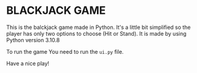 # BLACKJACK GAME
This is the balckjack game made in Python. It's a little bit simplified so the player has only two options to choose (Hit or Stand). It is made by using Python version 3.10.8

To run the game You need to run the `ui.py` file.

Have a nice play!